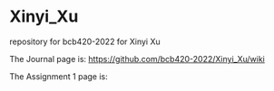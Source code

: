 # Xinyi_Xu
repository for bcb420-2022 for Xinyi Xu

The Journal page is: https://github.com/bcb420-2022/Xinyi_Xu/wiki

The Assignment 1 page is:
